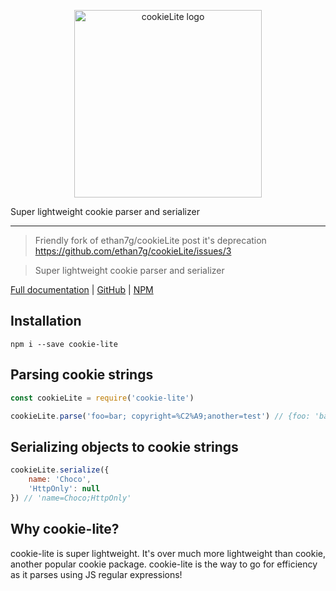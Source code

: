 <p align="center" style="text-align: center;"><img src="" width="300" alt="cookieLite logo"/></p>
Super lightweight cookie parser and serializer


---
> Friendly fork of ethan7g/cookieLite post it's deprecation https://github.com/ethan7g/cookieLite/issues/3

> Super lightweight cookie parser and serializer

[Full documentation](https://github.com/leelaprasadv/cookie-lite) | [GitHub](https://github.com/leelaprasadv/cookie-lite) | [NPM](https://www.npmjs.com/package/cookie-lite)

## Installation

```shell
npm i --save cookie-lite
```

## Parsing cookie strings

```javascript
const cookieLite = require('cookie-lite')

cookieLite.parse('foo=bar; copyright=%C2%A9;another=test') // {foo: 'bar', copyright: '©', another: 'test'}
```

## Serializing objects to cookie strings

```javascript
cookieLite.serialize({
	name: 'Choco',
	'HttpOnly': null
}) // 'name=Choco;HttpOnly'
```

## Why cookie-lite?

cookie-lite is super lightweight. It's over much more lightweight than cookie, another popular cookie package. cookie-lite is the way to go for efficiency as it parses using JS regular expressions!



